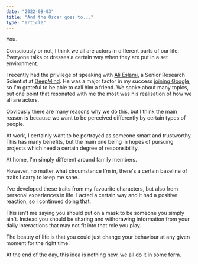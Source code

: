 ```yaml
---
date: "2022-08-03"
title: "And the Oscar goes to..."
type: "article"
---
```


You.

Consciously or not, I think we all are actors in different parts of our life. Everyone talks or dresses a certain way when they are put in a set environment.

I recently had the privilege of speaking with [Ali Eslami](https://twitter.com/arkitus), a Senior Research Scientist at [DeepMind](https://www.deepmind.com/). He was a major factor in my success [joining Google](https://parsam.io/articles/google), so I'm grateful to be able to call him a friend. We spoke about many topics, but one point that resonated with me the most was his realisation of how we all are actors.

Obviously there are many reasons why we do this, but I think the main reason is because we want to be perceived differently by certain types of people.

At work, I certainly want to be portrayed as someone smart and trustworthy. This has many benefits, but the main one being in hopes of pursuing projects which need a certain degree of responsibility.

At home, I'm simply different around family members.

However, no matter what circumstance I'm in, there's a certain baseline of traits I carry to keep me sane.

I've developed these traits from my favourite characters, but also from personal experiences in life.
I acted a certain way and it had a positive reaction, so I continued doing that.

This isn't me saying you should put on a mask to be someone you simply ain't. Instead you should be sharing and withdrawing information from your daily interactions that may not fit into that role you play.

The beauty of life is that you could just change your behaviour at any given moment for the right time.

At the end of the day, this idea is nothing new, we all do it in some form.
